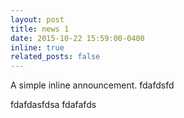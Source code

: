 ```yaml
---
layout: post
title: news 1
date: 2015-10-22 15:59:00-0400
inline: true
related_posts: false
---
```


A simple inline announcement.
fdafdsfd


fdafdasfdsa
fdafafds
